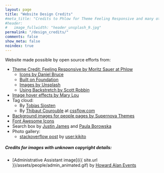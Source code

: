 ```yaml
---
layout: page
title: "Website Design Credits"
#meta_title: "Credits to Phlow for Theme Feeling Responsive and many others"
#header:
#   image_fullwidth: "header_unsplash_9.jpg"
permalink: "/design_credits/"
comments: false
show_meta: false
noindex: true
---
```


<i class="fa fa-thumbs-o-up fa-2x"></i> Website made possible by open source efforts from:

*   [Theme Credit: Feeling Responsive by Moritz Sauer at Phlow](http://phlow.github.io/feeling-responsive/)
    *   [Icons by Daniel Bruce](http://entypo.com/)
    *   [Built on Foundation](http://foundation.zurb.com/)
    *   [Images by Unsplash](http://unsplash.com/)
    *   [Using Backstretch by Scott Robbin](http://srobbin.com/jquery-plugins/backstretch/)
*   [Image hover effects by Mary Lou](http://tympanus.net/codrops/2012/08/08/circle-hover-effects-with-css-transitions/)
*   Tag cloud:
    *   By [Tobias Sjosten](https://github.com/tobiassjosten/tobiassjosten.github.io)
    *   By [Thibaut Courouble](https://github.com/Thibaut) at [cssflow.com](http://www.cssflow.com/snippets/sliding-tags)
*   [Background images for people pages by Supernova Themes](http://supernovathemes.com/55-small-lite-background-images-for-website-you-can-repeat/)
*   [Font Awesome Icons](http://fortawesome.github.io/Font-Awesome/icons/)
*   Search box by [Justin James](https://github.com/digitaldrummerj) and [Paula Borowska](http://webdesign.tutsplus.com/tutorials/css-experiments-with-a-search-form-input-and-button--cms-22069)
*   Photo gallery:
    *   [stackoverflow post](http://stackoverflow.com/a/8303885) by [user:kikito](http://stackoverflow.com/users/312586/kikito) 


##### Credits for images with unknown copyright details:

*   [Administrative Assistant image]({{ site.url }}/assets/people/admin_animated.gif) by [Howard Alan Events](https://theartfestival.wordpress.com/2012/04/25/administrative-professionals-day/)
